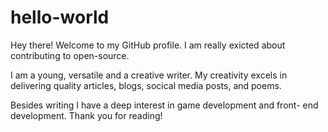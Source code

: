 # hello-world
Hey there! Welcome to my GitHub profile.
I am really exicted about contributing to open-source.

I am a young, versatile and a creative writer. My creativity excels in delivering quality articles, blogs, socical media posts, and poems.

Besides writing I have a deep interest in game development and front- end development.
Thank you for reading!
